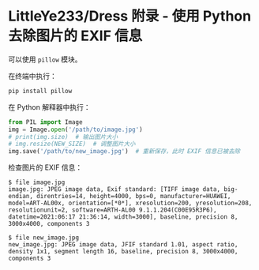 # LittleYe233/Dress 附录 - 使用 Python 去除图片的 EXIF 信息

可以使用 `pillow` 模块。

在终端中执行：

```bash
pip install pillow
```

在 Python 解释器中执行：

```python
from PIL import Image
img = Image.open('/path/to/image.jpg')
# print(img.size)  # 输出图片大小
# img.resize(NEW_SIZE)  # 调整图片大小
img.save('/path/to/new_image.jpg')  # 重新保存，此时 EXIF 信息已被去除
```

检查图片的 EXIF 信息：

```text
$ file image.jpg
image.jpg: JPEG image data, Exif standard: [TIFF image data, big-endian, direntries=14, height=4000, bps=0, manufacturer=HUAWEI, model=ART-AL00x, orientation=[*0*], xresolution=200, yresolution=208, resolutionunit=2, software=ARTH-AL00 9.1.1.204(C00E95R3P6), datetime=2021:06:17 21:36:14, width=3000], baseline, precision 8, 3000x4000, components 3

$ file new_image.jpg
new_image.jpg: JPEG image data, JFIF standard 1.01, aspect ratio, density 1x1, segment length 16, baseline, precision 8, 3000x4000, components 3
```